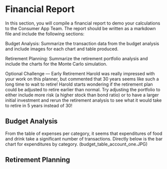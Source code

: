 # Financial Report



In this section, you will compile a financial report to demo your calculations to the Consumer App Team. The report should be written as a markdown file and include the following sections:

Budget Analysis: Summarize the transaction data from the budget analysis and include images for each chart and table produced.

Retirement Planning: Summarize the retirement portfolio analysis and include the charts for the Monte Carlo simulation.

Optional Challenge — Early Retirement
Harold was really impressed with your work on this planner, but commented that 30 years seems like such a long time to wait to retire! Harold starts wondering if the retirement plan could be adjusted to retire earlier than normal. Try adjusting the portfolio to either include more risk (a higher stock than bond ratio) or to have a larger initial investment and rerun the retirement analysis to see what it would take to retire in 5 years instead of 30!

## Budget Analysis
From the table of expenses per category, it seems that expenditures of food and drink take a significant number of transactions. Directly below is the bar chart for expenditures by category.
(budget_table_account_one.JPG)


## Retirement Planning
